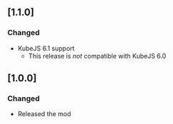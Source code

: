 
## [1.1.0]

### Changed
* KubeJS 6.1 support
  * This release is *not* compatible with KubeJS 6.0

## [1.0.0]

### Changed
* Released the mod
